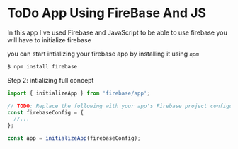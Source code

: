 # ToDo App Using FireBase And JS

In this app I've used Firebase and JavaScript
to be able to use firebase you will have to initialize firebase

you can start intializing your firebase app by installing it using <i>`npm`</i>
<br>

```bash
$ npm install firebase
```


Step 2: intializing full concept


```javascript
import { initializeApp } from 'firebase/app';
```

```js
// TODO: Replace the following with your app's Firebase project configuration
const firebaseConfig = {
  //...
};

const app = initializeApp(firebaseConfig);
```
